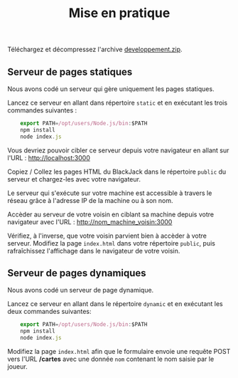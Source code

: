 ﻿---
layout: article
title: Mise en pratique
sidebar:
  nav: web
---

Téléchargez et décompressez l'archive [developpement.zip](developpement.zip).

## Serveur de pages statiques

Nous avons codé un serveur qui gère uniquement les pages statiques.

Lancez ce serveur en allant dans répertoire `static` et en exécutant les trois commandes suivantes :

```javascript
    export PATH=/opt/users/Node.js/bin:$PATH
    npm install
    node index.js
```

Vous devriez pouvoir cibler ce serveur depuis votre navigateur en allant sur l'URL : [http://localhost:3000](http://localhost:3000)

Copiez / Collez les pages HTML du BlackJack dans le répertoire `public` du serveur et chargez-les avec votre navigateur.

Le serveur qui s'exécute sur votre machine est accessible à travers le réseau grâce à l'adresse IP de la machine ou à son nom.

Accèder au serveur de votre voisin en ciblant sa machine depuis votre navigateur avec l'URL : [http://nom_machine_voisin:3000](http://nom_machine_voisin:3000)

Vérifiez, à l'inverse, que votre voisin parvient bien à accèder à votre serveur. Modifiez la page `index.html` dans votre répertoire `public`, puis rafraîchissez l'affichage dans le navigateur de votre voisin.

## Serveur de pages dynamiques

Nous avons codé un serveur de page dynamique.

Lancez ce serveur en allant dans le répertoire `dynamic` et en exécutant les deux commandes suivantes:

```javascript
    export PATH=/opt/users/Node.js/bin:$PATH
    npm install
    node index.js
```

Modifiez la page `index.html` afin que le formulaire envoie une requête POST vers l'URL **/cartes** avec une donnée `nom` contenant le nom saisie par le joueur.
